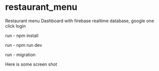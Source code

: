 # restaurant_menu
Restaurant menu Dashboard with firebase realtime database, google one click login
 
 run - npm install
 
 run - npm run dev
 
 run - migration

Here is some screen shot
